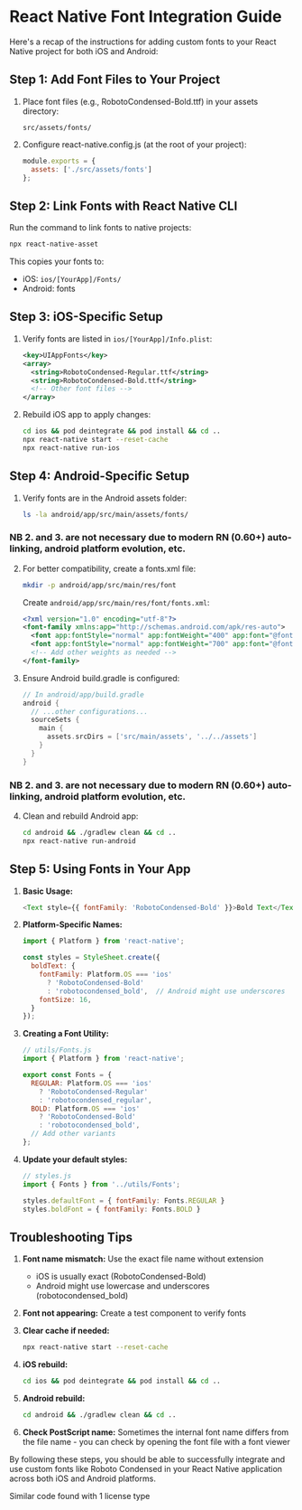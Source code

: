 # React Native Font Integration Guide

Here's a recap of the instructions for adding custom fonts to your React Native project for both iOS and Android:

## Step 1: Add Font Files to Your Project

1. Place font files (e.g., RobotoCondensed-Bold.ttf) in your assets directory:
   ```
   src/assets/fonts/
   ```

2. Configure react-native.config.js (at the root of your project):
   ```javascript
   module.exports = {
     assets: ['./src/assets/fonts']
   };
   ```

## Step 2: Link Fonts with React Native CLI

Run the command to link fonts to native projects:
```bash
npx react-native-asset
```

This copies your fonts to:
- iOS: `ios/[YourApp]/Fonts/`
- Android: fonts

## Step 3: iOS-Specific Setup

1. Verify fonts are listed in `ios/[YourApp]/Info.plist`:
   ```xml
   <key>UIAppFonts</key>
   <array>
     <string>RobotoCondensed-Regular.ttf</string>
     <string>RobotoCondensed-Bold.ttf</string>
     <!-- Other font files -->
   </array>
   ```

2. Rebuild iOS app to apply changes:
   ```bash
   cd ios && pod deintegrate && pod install && cd ..
   npx react-native start --reset-cache
   npx react-native run-ios
   ```

## Step 4: Android-Specific Setup

1. Verify fonts are in the Android assets folder:
   ```bash
   ls -la android/app/src/main/assets/fonts/
   ```

### NB 2. and 3. are not necessary due to modern RN (0.60+) auto-linking, android platform evolution, etc.

2. For better compatibility, create a fonts.xml file:
   ```bash
   mkdir -p android/app/src/main/res/font
   ```

   Create `android/app/src/main/res/font/fonts.xml`:
   ```xml
   <?xml version="1.0" encoding="utf-8"?>
   <font-family xmlns:app="http://schemas.android.com/apk/res-auto">
     <font app:fontStyle="normal" app:fontWeight="400" app:font="@font/robotocondensed_regular" />
     <font app:fontStyle="normal" app:fontWeight="700" app:font="@font/robotocondensed_bold" />
     <!-- Add other weights as needed -->
   </font-family>
   ```

3. Ensure Android build.gradle is configured:
   ```gradle
   // In android/app/build.gradle
   android {
     // ...other configurations...
     sourceSets {
       main {
         assets.srcDirs = ['src/main/assets', '../../assets']
       }
     }
   }
   ```

### NB 2. and 3. are not necessary due to modern RN (0.60+) auto-linking, android platform evolution, etc.


4. Clean and rebuild Android app:
   ```bash
   cd android && ./gradlew clean && cd ..
   npx react-native run-android
   ```

## Step 5: Using Fonts in Your App

1. **Basic Usage:**
   ```javascript
   <Text style={{ fontFamily: 'RobotoCondensed-Bold' }}>Bold Text</Text>
   ```

2. **Platform-Specific Names:**
   ```javascript
   import { Platform } from 'react-native';

   const styles = StyleSheet.create({
     boldText: {
       fontFamily: Platform.OS === 'ios' 
         ? 'RobotoCondensed-Bold'
         : 'robotocondensed_bold',  // Android might use underscores
       fontSize: 16,
     }
   });
   ```

3. **Creating a Font Utility:**
   ```javascript
   // utils/Fonts.js
   import { Platform } from 'react-native';

   export const Fonts = {
     REGULAR: Platform.OS === 'ios' 
       ? 'RobotoCondensed-Regular'
       : 'robotocondensed_regular',
     BOLD: Platform.OS === 'ios' 
       ? 'RobotoCondensed-Bold'
       : 'robotocondensed_bold',
     // Add other variants
   };
   ```

4. **Update your default styles:**
   ```javascript
   // styles.js
   import { Fonts } from '../utils/Fonts';

   styles.defaultFont = { fontFamily: Fonts.REGULAR }
   styles.boldFont = { fontFamily: Fonts.BOLD }
   ```

## Troubleshooting Tips

1. **Font name mismatch:** Use the exact file name without extension
   - iOS is usually exact (RobotoCondensed-Bold)
   - Android might use lowercase and underscores (robotocondensed_bold)

2. **Font not appearing:** Create a test component to verify fonts

3. **Clear cache if needed:**
   ```bash
   npx react-native start --reset-cache
   ```

4. **iOS rebuild:**
   ```bash
   cd ios && pod deintegrate && pod install && cd ..
   ```

5. **Android rebuild:**
   ```bash
   cd android && ./gradlew clean && cd ..
   ```

6. **Check PostScript name:** Sometimes the internal font name differs from the file name - you can check by opening the font file with a font viewer

By following these steps, you should be able to successfully integrate and use custom fonts like Roboto Condensed in your React Native application across both iOS and Android platforms.

Similar code found with 1 license type